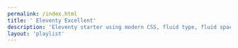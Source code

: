 ```yaml
---
permalink: /index.html
title: ' Eleventy Excellent'
description: 'Eleventy starter using modern CSS, fluid type, fluid spacing, flexible layout and progressive enhancement.'
layout: 'playlist'
---
```

